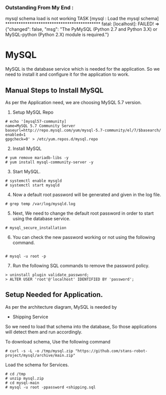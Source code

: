 ### Outstanding From My End :

mysql schema load is not working
TASK [mysql : Load the mysql schema] *******************************************
fatal: [localhost]: FAILED! => {"changed": false, "msg": "The PyMySQL (Python 2.7 and Python 3.X) or MySQL-python (Python 2.X) module is required."}


# MySQL

MySQL is the database service which is needed for the application. So we need to install it and configure it for the application to work.

## Manual Steps to Install MySQL 

As per the Application need, we are choosing MySQL 5.7 version.

1. Setup MySQL Repo

```
# echo '[mysql57-community]
name=MySQL 5.7 Community Server
baseurl=http://repo.mysql.com/yum/mysql-5.7-community/el/7/$basearch/
enabled=1
gpgcheck=0' > /etc/yum.repos.d/mysql.repo

```

2. Install MySQL  

```
# yum remove mariadb-libs -y 
# yum install mysql-community-server -y 

```

3. Start MySQL.

```
# systemctl enable mysqld 
# systemctl start mysqld

```

4. Now a default root password will be generated and given in the log file.

```
# grep temp /var/log/mysqld.log

```

5. Next, We need to change the default root password in order to start using the database service.


```
# mysql_secure_installation

```
6. You can check the new password working or not using the following command.

```

# mysql -u root -p

```

7. Run the following SQL commands to remove the password policy.

```
> uninstall plugin validate_password;
> ALTER USER 'root'@'localhost' IDENTIFIED BY 'password';
```



## Setup Needed for Application.

As per the architecture diagram, MySQL is needed by 

  - Shipping Service



So we need to load that schema into the database, So those applications will detect them and run accordingly.

To download schema, Use the following command

```
# curl -s -L -o /tmp/mysql.zip "https://github.com/stans-robot-project/mysql/archive/main.zip"
```

Load the schema for Services.

```
# cd /tmp
# unzip mysql.zip
# cd mysql-main
# mysql -u root -ppassword <shipping.sql
```



